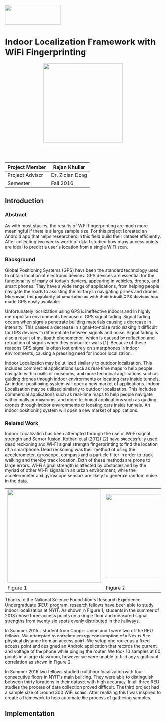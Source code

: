 <img src=http://www.nyit.edu/files/communications_and_marketing/DIGITAL_LOGO_Engineering_RGB_HORIZ.png width="179" height="63" />

<br>

# Indoor Localization Framework with WiFi Fingerprinting

<p align="center">
  <img src=https://rkhullar.github.io/csci870/images/icon.png width="256" height="256" />
</p>

<br>

<br>

| Project Member  | **Rajan Khullar** |
| --------------- | ----------------- |
| Project Advisor | Dr. Ziqian Dong   |
| Semester        | Fall 2016         |

<div style="page-break-after: always;"></div>

## Introduction
### Abstract
As with most studies, the results of WiFi fingerprinting are much more meaningful if there is a large sample size. For this project I created an Android app that helps researchers in this field build their dataset  efficiently. After collecting two weeks worth of data I studied how many access points are ideal to predict a user's location from a single WiFi scan.

### Background
Global Positioning Systems (GPS) have been the standard technology used to obtain location of electronic devices. GPS devices are essential for the functionality of many of today’s devices, appearing in vehicles, drones, and smart phones. They have a wide range of applications, from helping people navigate the roads to assisting the military in navigating planes and drones. Moreover, the popularity of smartphones with their inbuilt GPS devices has made GPS easily available.

Unfortunately localization using GPS is ineffective indoors and in highly metropolitan environments because of GPS signal fading. Signal fading occurs when signals penetrate building materials causing a decrease in intensity. This causes a decrease in signal-to-noise ratio making it difficult for GPS devices to differentiate between signals and noise. Signal fading is also a result of multipath phenomenon, which is caused by reflection and refraction of signals when they encounter walls [1]. Because of these reasons GPS signal is often lost entirely on smartphones in indoor environments, causing a pressing need for indoor localization.

Indoor Localization may be utilized similarly to outdoor localization. This includes commercial applications such as real-time maps to help people navigate within malls or museums, and more technical applications such as guiding drones through indoor environments or locating cars inside tunnels. An indoor positioning system will open a new market of applications.
Indoor Localization may be utilized similarly to outdoor localization. This includes commercial applications such as real-time maps to help people navigate within malls or museums, and more technical applications such as guiding drones through indoor environments or locating cars inside tunnels. An indoor positioning system will open a new market of applications.

### Related Work
Indoor Localization has been attempted through the use of Wi-Fi signal strength and Sensor fusion. Kothari et al (2012) [2] have successfully used dead reckoning and Wi-Fi signal strength fingerprinting to find the location of a smartphone. Dead reckoning was their method of using the accelerometer, gyroscope, compass and a particle filter in order to track walking and thereby track location. Both of these methods are prone to large errors. Wi-Fi signal strength is affected by obstacles and by the myriad of other Wi-Fi signals in an urban environment, while the accelerometer and gyroscope sensors are likely to generate random noise in the data.

<table>
  <tr>
    <td>
<img src=https://rkhullar.github.io/csci870/images/reu-2013.png  width="302" height="200" />
    </td>
    <td>
<img src=https://rkhullar.github.io/csci870/images/reu-2015.png  width="272" height="200" />
    </td>
  </tr>
  <tr>
    <td>Figure 1</td>
    <td>Figure 2</td>
  </tr>
</table>

Thanks to the National Science Foundation's Research Experience Undergraduate (REU) program, research fellows have been able to study indoor localization at NYIT. As shown in Figure 1, students in the summer of 2013 chose three access points on a single floor and measured signal strengths from twenty six spots evenly distributed in the hallways.

In Summer 2015 a student from Cooper Union and I were two of the REU fellows. We attempted to correlate energy consumption of a Nexus 5 to physical distance from an access point. We setup one router as a fixed access point and designed an Android application that records the current and voltage of the phone while pinging the router. We took 10 samples at 60 points in a large classroom, however we were unable to find any significant correlation as shown in Figure 2. 

In Summer 2016 two fellows studied multifloor localization with four consecutive floors in NYIT's main building. They were able to distinguish between thirty locations in their dataset with high accuracy. In all three REU studies the process of data collection proved difficult. The third project had a sample size of around 300 WiFi scans. After realizing this I was inspired to create a framework to help automate the process of gathering samples.


<div style="page-break-after: always;"></div>

## Implementation